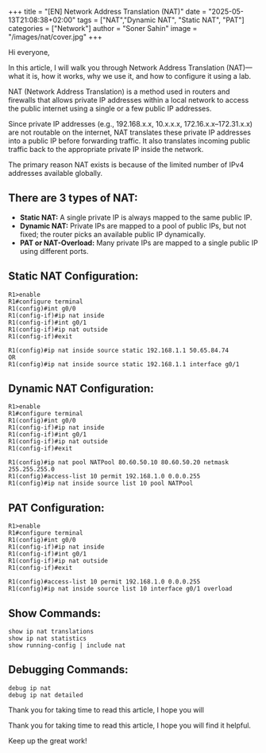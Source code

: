+++
title = "[EN] Network Address Translation (NAT)"
date = "2025-05-13T21:08:38+02:00"
tags = ["NAT","Dynamic NAT", "Static NAT", "PAT"]
categories = ["Network"]
author = "Soner Sahin"
image = "/images/nat/cover.jpg"
+++

Hi everyone,

In this article, I will walk you through Network Address Translation (NAT)—what it is, how it works, why we use it, and how to configure it using a lab.

NAT (Network Address Translation) is a method used in routers and firewalls that allows private IP addresses within a local network to access the public internet using a single or a few public IP addresses.

Since private IP addresses (e.g., 192.168.x.x, 10.x.x.x, 172.16.x.x–172.31.x.x) are not routable on the internet, NAT translates these private IP addresses into a public IP before forwarding traffic. It also translates incoming public traffic back to the appropriate private IP inside the network.

The primary reason NAT exists is because of the limited number of IPv4 addresses available globally.
## **There are 3 types of NAT:**

- **Static NAT:** A single private IP is always mapped to the same public IP.
- **Dynamic NAT:** Private IPs are mapped to a pool of public IPs, but not fixed; the router picks an available public IP dynamically.
- **PAT or NAT-Overload:** Many private IPs are mapped to a single public IP using different ports.

## **Static NAT Configuration:**

```
R1>enable
R1#configure terminal
R1(config)#int g0/0                                  
R1(config-if)#ip nat inside 
R1(config-if)#int g0/1
R1(config-if)#ip nat outside 
R1(config-if)#exit

R1(config)#ip nat inside source static 192.168.1.1 50.65.84.74
OR
R1(config)#ip nat inside source static 192.168.1.1 interface g0/1
```
## **Dynamic NAT Configuration:**

```
R1>enable
R1#configure terminal
R1(config)#int g0/0                                  
R1(config-if)#ip nat inside 
R1(config-if)#int g0/1
R1(config-if)#ip nat outside 
R1(config-if)#exit

R1(config)#ip nat pool NATPool 80.60.50.10 80.60.50.20 netmask 255.255.255.0
R1(config)#access-list 10 permit 192.168.1.0 0.0.0.255
R1(config)#ip nat inside source list 10 pool NATPool
```
## **PAT Configuration:**

```
R1>enable
R1#configure terminal
R1(config)#int g0/0                                  
R1(config-if)#ip nat inside 
R1(config-if)#int g0/1
R1(config-if)#ip nat outside 
R1(config-if)#exit

R1(config)#access-list 10 permit 192.168.1.0 0.0.0.255
R1(config)#ip nat inside source list 10 interface g0/1 overload
```
## **Show Commands:**

```
show ip nat translations
show ip nat statistics
show running-config | include nat
```
## **Debugging Commands:**

```
debug ip nat
debug ip nat detailed
```


Thank you for taking time to read this article, I hope you will 

Thank you for taking time to read this article, I hope you will find it helpful.

Keep up the great work!
























